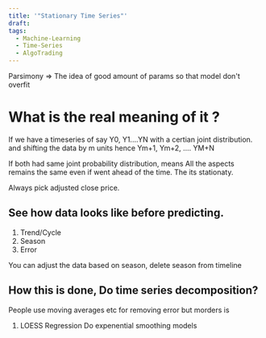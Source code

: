 ```yaml
---
title: '"Stationary Time Series"'
draft: 
tags:
  - Machine-Learning
  - Time-Series
  - AlgoTrading
---
```

Parsimony => The idea of good amount of params so that model don't overfit 

# What is the real meaning of it ? 

If we have a timeseries of say Y0, Y1....YN with a certian joint distribution. and shifting the data by m units hence Ym+1, Ym+2, .... YM+N

If both had same joint probability distribution, means All the aspects remains the same even if went ahead of the time. The its stationaty. 

Always pick adjusted close price.


## See how data looks like before predicting. 


1. Trend/Cycle 
2. Season
3. Error


You can adjust the data based on season, delete season from timeline 

## How this is done, Do time series decomposition? 

People use moving averages etc for removing error but morders is 

1. LOESS Regression
Do expenential smoothing models 
